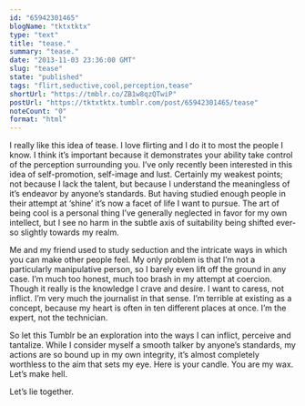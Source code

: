 ```yaml
---
id: "65942301465"
blogName: "tktxtktx"
type: "text"
title: "tease."
summary: "tease."
date: "2013-11-03 23:36:00 GMT"
slug: "tease"
state: "published"
tags: "flirt,seductive,cool,perception,tease"
shortUrl: "https://tmblr.co/ZB1w8qzQTwiP"
postUrl: "https://tktxtktx.tumblr.com/post/65942301465/tease"
noteCount: "0"
format: "html"
---
```


I really like this idea of tease. I love flirting and I do it to most the people I know. I think it’s important because it demonstrates your ability take control of the perception surrounding you. I’ve only recently been interested in this idea of self-promotion, self-image and lust. Certainly my weakest points; not because I lack the talent, but because I understand the meaningless of it’s endeavor by anyone’s standards. But having studied enough people in their attempt at ‘shine’ it’s now a facet of life I want to pursue. The art of being cool is a personal thing I’ve generally neglected in favor for my own intellect, but I see no harm in the subtle axis of suitability being shifted ever-so slightly towards my realm.

Me and my friend used to study seduction and the intricate ways in which you can make other people feel. My only problem is that I’m not a particularly manipulative person, so I barely even lift off the ground in any case. I’m much too honest, much too brash in my attempt at coercion. Though it really is the knowledge I crave and desire. I want to caress, not inflict. I’m very much the journalist in that sense. I’m terrible at existing as a concept, because my heart is often in ten different places at once. I’m the expert, not the technician.

So let this Tumblr be an exploration into the ways I can inflict, perceive and tantalize. While I consider myself a smooth talker by anyone’s standards, my actions are so bound up in my own integrity, it’s almost completely worthless to the aim that sets my eye. Here is your candle. You are my wax. Let’s make hell.

Let’s lie together.